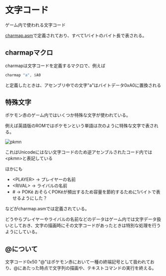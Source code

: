 # 文字コード

ゲーム内で使われる文字コード

[charmap.asm](../charmap.asm)で定義されており、すべて1バイトのバイト長で表される。

## charmapマクロ

charmapは文字コードを定義するマクロで、例えば

```asm
charmap "a", $A0
```

と定義したときは、アセンブリ中での文字"a"はバイトデータ0xA0に置換される

## 特殊文字

ポケモン赤のゲーム内ではいくつか特殊な文字が使われている。

例えば英語版のROMではポケモンという単語は次のように特殊な文字で表される。

![pkmn](image/pkmn.png)

これはUnicodeにはない文字コードのため逆アセンブルされたコード内では\<pkmn\>と表記している

ほかにも
- \<PLAYER\>  ->  プレイヤーの名前
- \<RIVAL\>  ->  ライバルの名前
- \# -> POKé おそらくPOKéが頻出するため容量を節約するために1バイトで表せるようにした？

などがcharmap.asmでは定義されている。

どうやらプレイヤーやライバルの名前などのデータはゲーム内では文字データ扱いとしておき、文字の描画時にその文字コードがあったときは特別な処理を行うようにしている。

## @について

文字コード0x50 "@"はポケモン赤において一種の終端記号として扱われており、@にあたった時点で文字列の描画や、テキストコマンドの実行を終える。
